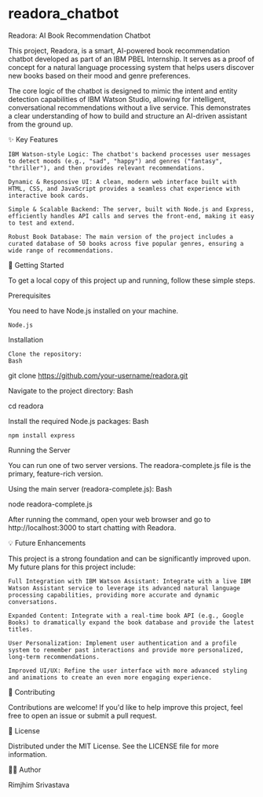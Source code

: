 # readora_chatbot
Readora: AI Book Recommendation Chatbot

This project, Readora, is a smart, AI-powered book recommendation chatbot developed as part of an IBM PBEL Internship. It serves as a proof of concept for a natural language processing system that helps users discover new books based on their mood and genre preferences.

The core logic of the chatbot is designed to mimic the intent and entity detection capabilities of IBM Watson Studio, allowing for intelligent, conversational recommendations without a live service. This demonstrates a clear understanding of how to build and structure an AI-driven assistant from the ground up.

✨ Key Features

    IBM Watson-style Logic: The chatbot's backend processes user messages to detect moods (e.g., "sad", "happy") and genres ("fantasy", "thriller"), and then provides relevant recommendations.

    Dynamic & Responsive UI: A clean, modern web interface built with HTML, CSS, and JavaScript provides a seamless chat experience with interactive book cards.

    Simple & Scalable Backend: The server, built with Node.js and Express, efficiently handles API calls and serves the front-end, making it easy to test and extend.

    Robust Book Database: The main version of the project includes a curated database of 50 books across five popular genres, ensuring a wide range of recommendations.

🚀 Getting Started

To get a local copy of this project up and running, follow these simple steps.

Prerequisites

You need to have Node.js installed on your machine.

    Node.js

Installation

    Clone the repository:
    Bash

git clone https://github.com/your-username/readora.git

Navigate to the project directory:
Bash

cd readora

Install the required Node.js packages:
Bash

    npm install express

Running the Server

You can run one of two server versions. The readora-complete.js file is the primary, feature-rich version.

Using the main server (readora-complete.js):
Bash

node readora-complete.js

After running the command, open your web browser and go to http://localhost:3000 to start chatting with Readora.

💡 Future Enhancements

This project is a strong foundation and can be significantly improved upon. My future plans for this project include:

    Full Integration with IBM Watson Assistant: Integrate with a live IBM Watson Assistant service to leverage its advanced natural language processing capabilities, providing more accurate and dynamic conversations.

    Expanded Content: Integrate with a real-time book API (e.g., Google Books) to dramatically expand the book database and provide the latest titles.

    User Personalization: Implement user authentication and a profile system to remember past interactions and provide more personalized, long-term recommendations.

    Improved UI/UX: Refine the user interface with more advanced styling and animations to create an even more engaging experience.

🤝 Contributing

Contributions are welcome! If you'd like to help improve this project, feel free to open an issue or submit a pull request.

📄 License

Distributed under the MIT License. See the LICENSE file for more information.

🙋‍♂️ Author

Rimjhim Srivastava 

